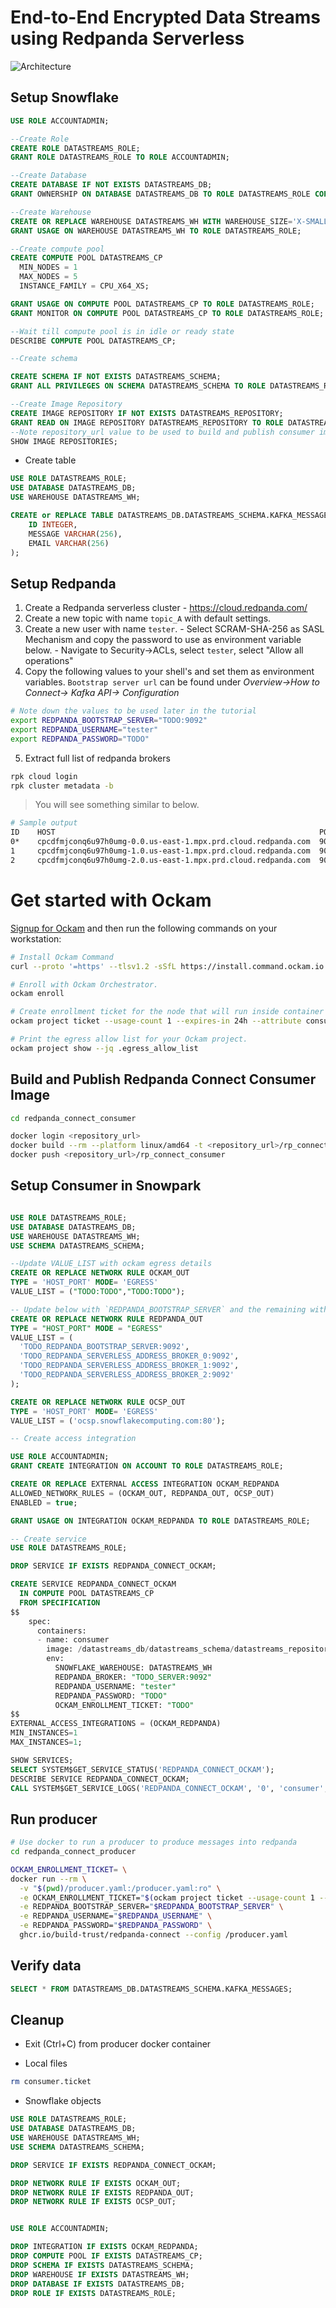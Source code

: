 # End-to-End Encrypted Data Streams using Redpanda Serverless

![Architecture](./diagram.png)

## Setup Snowflake

```sql
USE ROLE ACCOUNTADMIN;

--Create Role
CREATE ROLE DATASTREAMS_ROLE;
GRANT ROLE DATASTREAMS_ROLE TO ROLE ACCOUNTADMIN;

--Create Database
CREATE DATABASE IF NOT EXISTS DATASTREAMS_DB;
GRANT OWNERSHIP ON DATABASE DATASTREAMS_DB TO ROLE DATASTREAMS_ROLE COPY CURRENT GRANTS;

--Create Warehouse
CREATE OR REPLACE WAREHOUSE DATASTREAMS_WH WITH WAREHOUSE_SIZE='X-SMALL';
GRANT USAGE ON WAREHOUSE DATASTREAMS_WH TO ROLE DATASTREAMS_ROLE;

--Create compute pool
CREATE COMPUTE POOL DATASTREAMS_CP
  MIN_NODES = 1
  MAX_NODES = 5
  INSTANCE_FAMILY = CPU_X64_XS;

GRANT USAGE ON COMPUTE POOL DATASTREAMS_CP TO ROLE DATASTREAMS_ROLE;
GRANT MONITOR ON COMPUTE POOL DATASTREAMS_CP TO ROLE DATASTREAMS_ROLE;

--Wait till compute pool is in idle or ready state
DESCRIBE COMPUTE POOL DATASTREAMS_CP;

--Create schema

CREATE SCHEMA IF NOT EXISTS DATASTREAMS_SCHEMA;
GRANT ALL PRIVILEGES ON SCHEMA DATASTREAMS_SCHEMA TO ROLE DATASTREAMS_ROLE;

--Create Image Repository
CREATE IMAGE REPOSITORY IF NOT EXISTS DATASTREAMS_REPOSITORY;
GRANT READ ON IMAGE REPOSITORY DATASTREAMS_REPOSITORY TO ROLE DATASTREAMS_ROLE;
--Note repository_url value to be used to build and publish consumer image to snowflake
SHOW IMAGE REPOSITORIES;
```

- Create table

```sql
USE ROLE DATASTREAMS_ROLE;
USE DATABASE DATASTREAMS_DB;
USE WAREHOUSE DATASTREAMS_WH;

CREATE or REPLACE TABLE DATASTREAMS_DB.DATASTREAMS_SCHEMA.KAFKA_MESSAGES (
	ID INTEGER,
	MESSAGE VARCHAR(256),
	EMAIL VARCHAR(256)
);

```

## Setup Redpanda

1. Create a Redpanda serverless cluster - https://cloud.redpanda.com/
2. Create a new topic with name `topic_A` with default settings.
3. Create a new user with name `tester`.
       - Select SCRAM-SHA-256 as SASL Mechanism and copy the password to use as environment variable below.
       - Navigate to Security->ACLs, select `tester`, select "Allow all operations"
4. Copy the following values to your shell's and set them as environment variables. `Bootstrap server url` can be found under _Overview->How to Connect-> Kafka API-> Configuration_


```sh
# Note down the values to be used later in the tutorial
export REDPANDA_BOOTSTRAP_SERVER="TODO:9092"
export REDPANDA_USERNAME="tester"
export REDPANDA_PASSWORD="TODO"
```

5. Extract full list of redpanda brokers

```sh
rpk cloud login
rpk cluster metadata -b
```

> You will see something similar to below.

```sh
# Sample output
ID    HOST                                                           PORT
0*    cpcdfmjconq6u97h0umg-0.0.us-east-1.mpx.prd.cloud.redpanda.com  9092
1     cpcdfmjconq6u97h0umg-1.0.us-east-1.mpx.prd.cloud.redpanda.com  9092
2     cpcdfmjconq6u97h0umg-2.0.us-east-1.mpx.prd.cloud.redpanda.com  9092

```

# Get started with Ockam

[Signup for Ockam](https://www.ockam.io/signup) and then run the following commands on your workstation:

```sh
# Install Ockam Command
curl --proto '=https' --tlsv1.2 -sSfL https://install.command.ockam.io | bash && source "$HOME/.ockam/env"

# Enroll with Ockam Orchestrator.
ockam enroll

# Create enrollment ticket for the node that will run inside container services.
ockam project ticket --usage-count 1 --expires-in 24h --attribute consumer --relay '*' > consumer.ticket

# Print the egress allow list for your Ockam project.
ockam project show --jq .egress_allow_list

```

## Build and Publish Redpanda Connect Consumer Image


```sh
cd redpanda_connect_consumer

docker login <repository_url>
docker build --rm --platform linux/amd64 -t <repository_url>/rp_connect_consumer .
docker push <repository_url>/rp_connect_consumer

```

## Setup Consumer in Snowpark

```sql

USE ROLE DATASTREAMS_ROLE;
USE DATABASE DATASTREAMS_DB;
USE WAREHOUSE DATASTREAMS_WH;
USE SCHEMA DATASTREAMS_SCHEMA;

--Update VALUE_LIST with ockam egress details
CREATE OR REPLACE NETWORK RULE OCKAM_OUT
TYPE = 'HOST_PORT' MODE= 'EGRESS'
VALUE_LIST = ("TODO:TODO","TODO:TODO");

-- Update below with `REDPANDA_BOOTSTRAP_SERVER` and the remaining with the output from `rpk cluster metadata -b`
CREATE OR REPLACE NETWORK RULE REDPANDA_OUT
TYPE = "HOST_PORT" MODE = "EGRESS"
VALUE_LIST = (
  'TODO_REDPANDA_BOOTSTRAP_SERVER:9092',
  'TODO_REDPANDA_SERVERLESS_ADDRESS_BROKER_0:9092',
  'TODO_REDPANDA_SERVERLESS_ADDRESS_BROKER_1:9092',
  'TODO_REDPANDA_SERVERLESS_ADDRESS_BROKER_2:9092'
);

CREATE OR REPLACE NETWORK RULE OCSP_OUT
TYPE = 'HOST_PORT' MODE= 'EGRESS'
VALUE_LIST = ('ocsp.snowflakecomputing.com:80');

-- Create access integration

USE ROLE ACCOUNTADMIN;
GRANT CREATE INTEGRATION ON ACCOUNT TO ROLE DATASTREAMS_ROLE;

CREATE OR REPLACE EXTERNAL ACCESS INTEGRATION OCKAM_REDPANDA
ALLOWED_NETWORK_RULES = (OCKAM_OUT, REDPANDA_OUT, OCSP_OUT)
ENABLED = true;

GRANT USAGE ON INTEGRATION OCKAM_REDPANDA TO ROLE DATASTREAMS_ROLE;

-- Create service
USE ROLE DATASTREAMS_ROLE;

DROP SERVICE IF EXISTS REDPANDA_CONNECT_OCKAM;

CREATE SERVICE REDPANDA_CONNECT_OCKAM
  IN COMPUTE POOL DATASTREAMS_CP
  FROM SPECIFICATION
$$
    spec:
      containers:
      - name: consumer
        image: /datastreams_db/datastreams_schema/datastreams_repository/rp_connect_consumer
        env:
          SNOWFLAKE_WAREHOUSE: DATASTREAMS_WH
          REDPANDA_BROKER: "TODO_SERVER:9092"
          REDPANDA_USERNAME: "tester"
          REDPANDA_PASSWORD: "TODO"
          OCKAM_ENROLLMENT_TICKET: "TODO"
$$
EXTERNAL_ACCESS_INTEGRATIONS = (OCKAM_REDPANDA)
MIN_INSTANCES=1
MAX_INSTANCES=1;

SHOW SERVICES;
SELECT SYSTEM$GET_SERVICE_STATUS('REDPANDA_CONNECT_OCKAM');
DESCRIBE SERVICE REDPANDA_CONNECT_OCKAM;
CALL SYSTEM$GET_SERVICE_LOGS('REDPANDA_CONNECT_OCKAM', '0', 'consumer', 1000);

```

## Run producer

```sh
# Use docker to run a producer to produce messages into redpanda
cd redpanda_connect_producer

OCKAM_ENROLLMENT_TICKET= \
docker run --rm \
  -v "$(pwd)/producer.yaml:/producer.yaml:ro" \
  -e OCKAM_ENROLLMENT_TICKET="$(ockam project ticket --usage-count 1 --expires-in 10m --attribute producer)"  \
  -e REDPANDA_BOOTSTRAP_SERVER="$REDPANDA_BOOTSTRAP_SERVER" \
  -e REDPANDA_USERNAME="$REDPANDA_USERNAME" \
  -e REDPANDA_PASSWORD="$REDPANDA_PASSWORD" \
  ghcr.io/build-trust/redpanda-connect --config /producer.yaml

```

## Verify data

```sql
SELECT * FROM DATASTREAMS_DB.DATASTREAMS_SCHEMA.KAFKA_MESSAGES;
```

## Cleanup

- Exit (Ctrl+C) from producer docker container

- Local files

```sh
rm consumer.ticket
```

- Snowflake objects

```sql
USE ROLE DATASTREAMS_ROLE;
USE DATABASE DATASTREAMS_DB;
USE WAREHOUSE DATASTREAMS_WH;
USE SCHEMA DATASTREAMS_SCHEMA;

DROP SERVICE IF EXISTS REDPANDA_CONNECT_OCKAM;

DROP NETWORK RULE IF EXISTS OCKAM_OUT;
DROP NETWORK RULE IF EXISTS REDPANDA_OUT;
DROP NETWORK RULE IF EXISTS OCSP_OUT;


USE ROLE ACCOUNTADMIN;

DROP INTEGRATION IF EXISTS OCKAM_REDPANDA;
DROP COMPUTE POOL IF EXISTS DATASTREAMS_CP;
DROP SCHEMA IF EXISTS DATASTREAMS_SCHEMA;
DROP WAREHOUSE IF EXISTS DATASTREAMS_WH;
DROP DATABASE IF EXISTS DATASTREAMS_DB;
DROP ROLE IF EXISTS DATASTREAMS_ROLE;

```
